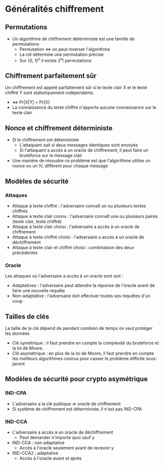 # Généralités chiffrement
## Permutations
- Un algorithme de chiffrement déterministe est une famille de permutations
    - Permutation <=> on peut inverser l'algorithme
    - La clé détermine une permutation précise
    - Sur {0, 1}<sup>n</sup> il existe 2<sup>n</sup>! permutations
## Chiffrement parfaitement sûr
Un chiffrement est appelé parfaitement sûr si le texte clair X et le texte chiffré Y sont statistiquement indépendants.
- <=> Pr[X|Y] = Pr[X]
- La connaissance du texte chiffré n'apporte aucune connaissance sur le texte clair
## Nonce et chiffrement déterministe
- Si le chiffrement est déterministe 
  - L'attaquant sait si deux messages identiques sont envoyés
  - Si l'attaquant a accès à un oracle de chiffrement, il peut faire un bruteforce sur le message clair
- Une manière de résoudre ce problème est que l'algorithme utilise un nonce ou un IV, différent pour chaque message
## Modèles de sécurité
### Attaques
- Attaque à texte chiffré : l'adversaire connaît un ou plusieurs textes chiffrés
- Attaque à texte clair connu : l'adversaire connaît une ou plusieurs paires (texte clair, texte chiffré)
- Attaque à texte clair choisi : l'adversaire a accès à un oracle de chiffrement
- Attaque à texte chiffré choisi : l'adversaire a accès à un oracle de déchiffrement
- Attaque à texte clair et chiffré choisi : combinaison des deux précédentes
### Oracle
Les attaques où l'adversaire a accès à un oracle sont soit :
- Adaptatives : l'adversaire peut attendre la réponse de l'oracle avant de faire une nouvelle requête
- Non-adaptative : l'adversaire doit effectuer toutes ses requêtes d'un coup
## Tailles de clés
La taille de la clé dépend de pendant combien de temps on veut protéger les données
- Clé symétrique : il faut prendre en compte la complexité du bruteforce et la loi de Moore.
- Clé asymétrique : en plus de la loi de Moore, il faut prendre en compte les meilleurs algorithmes connus pour casser le problème difficile sous-jacent

## Modèles de sécurité pour crypto asymétrique
### IND-CPA
- L'adversaire a la clé publique => oracle de chiffrement
- Si système de chiffrement est déterministe, il n'est pas IND-CPA
### IND-CCA
- L'adversaire a accès à un oracle de déchiffrement
  - Peut demander n'importe quoi sauf y
- IND-CCA : non adaptative
  - Accès à l'oracle seulement avant de recevoir y
- IND-CCA2 : adaptative
  - Accès à l'oracle avant et après